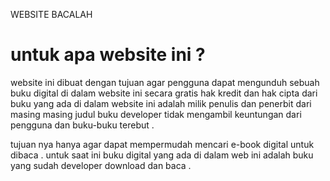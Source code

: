 WEBSITE BACALAH 

# untuk apa website ini ?

website ini dibuat dengan tujuan agar pengguna dapat mengunduh sebuah buku digital di dalam website ini secara gratis 
hak kredit dan hak cipta dari buku yang ada di dalam website ini adalah milik penulis dan penerbit dari masing masing judul buku
developer tidak mengambil keuntungan dari pengguna dan buku-buku terebut .

tujuan nya hanya agar dapat mempermudah mencari e-book digital untuk dibaca . untuk saat ini buku digital yang ada di dalam web ini
adalah buku yang sudah developer download dan baca . 
